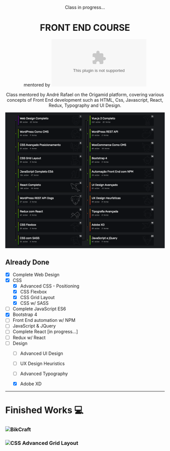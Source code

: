 <div align="center">

Class in progress...

# FRONT END COURSE
mentored by ![Origamid](www.origamid.com)

Class mentored by André Rafael on the Origamid platform, covering various concepts of Front End development such as HTML, Css, Javascript, React, Redux, Typography and UI Design.


![origamid](https://raw.githubusercontent.com/diegobaena89/frontend-origamid/main/Grade%20Do%20Curso.png)


</div>


## Already Done

- [x] Complete Web Design
- [x] CSS
     - [x] Advanced CSS - Positioning
     - [x] CSS Flexbox 
     - [x] CSS Grid Layout
     - [x] CSS w/ SASS 
- [ ] Complete JavaScript ES6  
- [x] Bootstrap 4 
- [ ] Front End automation w/ NPM
- [ ] JavaScript & JQuery
- [ ] Complete React  [in progress...]
- [ ] Redux w/ React
- [ ] Design 
    - [ ] Advanced UI Design
    - [ ] UX Design Heuristics
    - [ ] Advanced Typography
    - [x] Adobe XD


---

# Finished Works :computer:

### ![BikCraft](https://github.com/diegobaena89/frontEnd-Origamid/tree/master/BikCraft)
### ![CSS Advanced Grid Layout](https://github.com/diegobaena89/frontEnd-Origamid/tree/main/Css%20Grid%20Layout)

